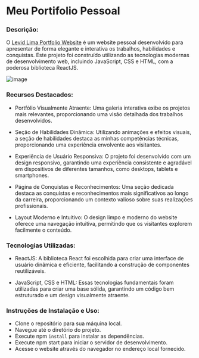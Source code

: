 # Meu Portifolio Pessoal

### Descrição:
O [Levid Lima Portfolio Website](https://levidlimawebportfolio.vercel.app/) é um website pessoal desenvolvido para apresentar de forma elegante e interativa os trabalhos, habilidades e conquistas. Este projeto foi construído utilizando as tecnologias modernas de desenvolvimento web, incluindo JavaScript, CSS e HTML, com a poderosa biblioteca ReactJS.

![image](https://github.com/DEVLevid/my-portfolio/assets/120687641/89c2dcd9-2afc-43c0-8b31-18e189bfb80d)


### Recursos Destacados:

- Portfólio Visualmente Atraente: Uma galeria interativa exibe os projetos mais relevantes, proporcionando uma visão detalhada dos trabalhos desenvolvidos.

- Seção de Habilidades Dinâmica: Utilizando animações e efeitos visuais, a seção de habilidades destaca as minhas competências técnicas, proporcionando uma experiência envolvente aos visitantes.

- Experiência de Usuário Responsiva: O projeto foi desenvolvido com um design responsivo, garantindo uma experiência consistente e agradável em dispositivos de diferentes tamanhos, como desktops, tablets e smartphones.

- Página de Conquistas e Reconhecimentos: Uma seção dedicada destaca as conquistas e reconhecimentos mais significativos ao longo da carreira, proporcionando um contexto valioso sobre suas realizações profissionais.

- Layout Moderno e Intuitivo: O design limpo e moderno do website oferece uma navegação intuitiva, permitindo que os visitantes explorem facilmente o conteúdo.

### Tecnologias Utilizadas:

- ReactJS: A biblioteca React foi escolhida para criar uma interface de usuário dinâmica e eficiente, facilitando a construção de componentes reutilizáveis.

- JavaScript, CSS e HTML: Essas tecnologias fundamentais foram utilizadas para criar uma base sólida, garantindo um código bem estruturado e um design visualmente atraente.

### Instruções de Instalação e Uso:

* Clone o repositório para sua máquina local.
* Navegue até o diretório do projeto.
* Execute npm `install` para instalar as dependências.
* Execute npm start para iniciar o servidor de desenvolvimento.
* Acesse o website através do navegador no endereço local fornecido.





